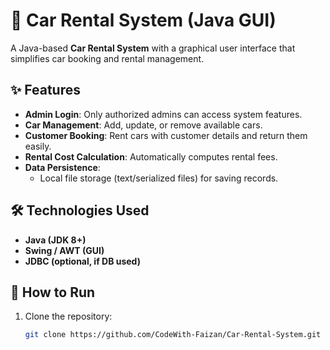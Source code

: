 # 🚗 Car Rental System (Java GUI)

A Java-based **Car Rental System** with a graphical user interface that simplifies car booking and rental management.  

## ✨ Features
- **Admin Login**: Only authorized admins can access system features.  
- **Car Management**: Add, update, or remove available cars.  
- **Customer Booking**: Rent cars with customer details and return them easily.  
- **Rental Cost Calculation**: Automatically computes rental fees.  
- **Data Persistence**:  
  - Local file storage (text/serialized files) for saving records.  

## 🛠️ Technologies Used
- **Java (JDK 8+)**  
- **Swing / AWT (GUI)**  
- **JDBC (optional, if DB used)**    

## 🚀 How to Run
1. Clone the repository:
   ```bash
   git clone https://github.com/CodeWith-Faizan/Car-Rental-System.git
